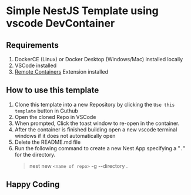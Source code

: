 # Simple NestJS Template using vscode DevContainer

## Requirements

1. DockerCE (Linux) or Docker Desktop (Windows/Mac) installed locally
1. VSCode installed
1. [Remote Containers](https://marketplace.visualstudio.com/items?itemName=ms-vscode-remote.remote-containers) Extension installed

## How to use this template

1. Clone this template into a new Repository by clicking the `Use this template` button in Guthub
1. Open the cloned Repo in VSCode
1. When prompted, Click the toast window to re-open in the container.
1. After the container is finished building open a new vscode terminal windows if it does not automatically open
1. Delete the README.md file
1. Run the following command to create a new Nest App specifying a "`.`" for the directory.
   > nest new `<name of repo>` -g --directory .

## Happy Coding
